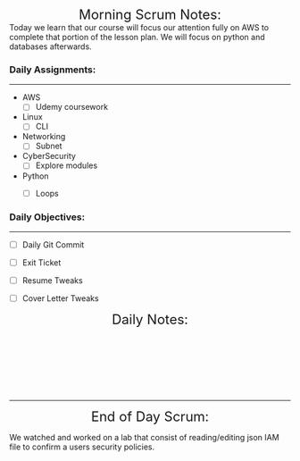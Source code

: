 

   
<font size="+2">
<div align="center">Morning Scrum Notes:</div>
</font>
Today we learn that our course will focus our attention fully on AWS to complete that portion of the lesson plan. We will focus on python and databases afterwards.


### **Daily Assignments:**
___

- AWS
    - [ ] Udemy coursework

- Linux
    - [ ] CLI

- Networking
    - [ ] Subnet

- CyberSecurity
    - [ ] Explore modules

- Python
    - [ ] Loops


### **Daily Objectives:**

______

- [ ] Daily Git Commit

- [ ] Exit Ticket

- [ ] Resume Tweaks

- [ ] Cover Letter Tweaks

<font size="+2">
<div align="center">Daily Notes:</div>
</font>

</br></br></br></br></br></br>
____

<font size="+2">
<div align="center">End of Day Scrum:</div>
</font>

We watched and worked on a lab that consist of reading/editing json IAM file to confirm a users security policies.
